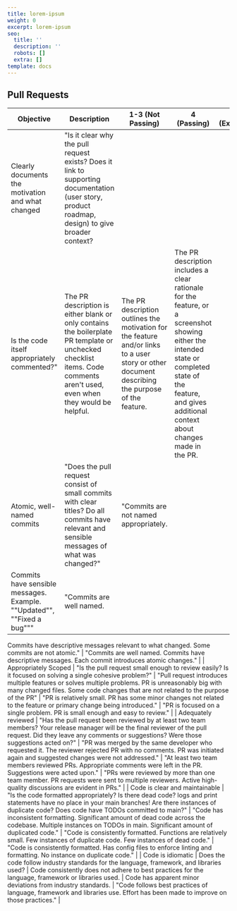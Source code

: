 ```yaml
---
title: lorem-ipsum
weight: 0
excerpt: lorem-ipsum
seo:
  title: ''
  description: ''
  robots: []
  extra: []
template: docs
---
```

## Pull Requests 

| Objective                                         | Description                                                                                                                                                                                                            | 1-3 (Not Passing)                                                                                                                                                                        | 4 (Passing)                                                                                                                                       | 5-7 (Exceptional)                                                                                                                                                                                               |
|---------------------------------------------------|------------------------------------------------------------------------------------------------------------------------------------------------------------------------------------------------------------------------|------------------------------------------------------------------------------------------------------------------------------------------------------------------------------------------|---------------------------------------------------------------------------------------------------------------------------------------------------|-----------------------------------------------------------------------------------------------------------------------------------------------------------------------------------------------------------------|
| Clearly documents the motivation and what changed | "Is it clear why the pull request exists?  Does it link to supporting documentation (user story, product roadmap, design) to give broader context? 
Is the code itself appropriately commented?"                       | The PR description is either blank or only contains the boilerplate PR template or unchecked checklist items. Code comments aren't used, even when they would be helpful.                | The PR description outlines the motivation for the feature and/or links to a user story or other document describing the purpose of the feature.  | The PR description includes a clear rationale for the feature, or a screenshot showing either the intended state or completed state of the feature, and gives additional context about changes made in the PR.  |
| Atomic, well-named commits                        | "Does the pull request consist of small commits with clear titles? Do all commits have relevant and sensible messages of what was changed?"                                                                            | "Commits are not named appropriately.
Commits have sensible messages. Example. ""Updated"", ""Fixed a bug"""                                                                             | "Commits are well named.
Commits have descriptive messages relevant to what changed.
Some commits are not atomic."                                | "Commits are well named.
Commits have descriptive messages.
Each commit introduces atomic changes."                                                                                                             |
| Appropriately Scoped                              | "Is the pull request small enough to review easily? Is it focused on solving a single cohesive problem?"                                                                                                               | "Pull request introduces multiple features or solves multiple problems.
PR is unreasonably big with many changed files.
Some code changes that are not related to the purpose of the PR" | "PR is relatively small.
PR has some minor changes not related to the feature or primary change being introduced."                                | "PR is focused on a single problem.
PR is small enough and easy to review."                                                                                                                                     |
| Adequately reviewed                               | "Has the pull request been reviewed by at least two team members?  Your release manager will be the final reviewer of the pull request.
Did they leave any comments or suggestions? 
Were those suggestions acted on?" | "PR was merged by the same developer who requested it.
The reviewer rejected PR with no comments.
PR was initiated again and suggested changes were not addressed."                      | "At least two team members reviewed PRs.
Appropriate comments were left in the PR.
Suggestions were acted upon."                                  | "PRs were reviewed by more than one team member.
PR requests were sent to multiple reviewers.
Active high-quality discussions are evident in PRs."                                                              |
| Code is clear and maintainable                    | "Is the code formatted appropriately?  Is there dead code?
logs and print statements have no place in your main branches!
Are there instances of duplicate code?
Does code have TODOs committed to main?"              | "Code has inconsistent formatting.
Significant amount of dead code across the codebase.
Multiple instances on TODOs in main.
Significant amount of duplicated code."                     | "Code is consistently formatted.
Functions are relatively small.
Few instances of duplicate code.
Few instances of dead code."                    | "Code is consistently formatted.
Has config files to enforce linting and formatting.
No instance on duplicate code."                                                                                            |
| Code is idiomatic                                 | Does the code follow industry standards for the language, framework, and libraries used?                                                                                                                               | Code consistently does not adhere to best practices for the language, framework or libraries used.                                                                                       | Code has apparent minor deviations from industry standards.                                                                                       | "Code follows best practices of language, framework and libraries use.  Effort has been made to improve on those practices."                                                                                    |




